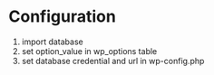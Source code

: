 # Configuration
1. import database
2. set option_value in wp_options table
3. set database credential and url in wp-config.php
